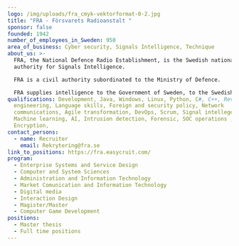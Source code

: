 ```yaml
---
logo: /img/uploads/fra_cmyk-vektorformat-0-2.jpg
title: "FRA - Försvarets Radioanstalt "
sponsor: false
founded: 1942
number_of_employees_in_Sweden: 950
area_of_business: Cyber security, Signals Intelligence, Technique
about_us: >-
  FRA, the National Defence Radio Establishment, is the Swedish national
  authority for Signals Intelligence.

  FRA is a civil authority subordinated to the Ministry of Defence. 

  FRA supplies intelligence to the Government of Sweden, to the Swedish Armed Forces and to other concerned authorities. FRA also provides cyber security services for selected government authorities and state-owned companies. FRA deals with detection and counter measures against cyber-attacks aimed at Swedish critical national IT-infrastructure.
qualifications: Development, Java, Windows, Linux, Python, C#, C++, Reverse
  engineering, Language skills, Foreign and security policy, Network
  communications, Agile transformation, DevOps, Scrum, Signal intellegence,
  Machine learning, AI, Intrusion detection, Forensic, SOC operations ,
  Encryption,
contact_persons:
  - name: Recruiter
    email: Rekrytering@fra.se
link_to_positions: https://fra.easycruit.com/
program:
  - Enterprise Systems and Service Design
  - Computer and System Sciences
  - Administration and Information Technology
  - Market Comunication and Information Technology
  - Digital media
  - Interaction Design
  - Magister/Master
  - Computer Game Development
positions:
  - Master thesis
  - Full time positions
---
```

